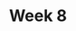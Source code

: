 ---
    title: Week 8
    weekNumber: 8
    days:
      - date: 2023-2-27
        events:
          "**LEC 19**{: .label .label-lecture } Confidence Intervals, Center and Spread":
            "[CIT 13.4-14.2](https://inferentialthinking.com/chapters/13/4/Using_Confidence_Intervals.html)"
                
      - date: 2023-3-1
        events:
          "**LEC 20**{: .label .label-lecture } Spread, The Normal Distribution":
            "[CIT 14.3-14.4](https://inferentialthinking.com/chapters/14/3/SD_and_the_Normal_Curve.html)"

          "**DIS 8**{: .label .label-disc } Permutation Testing and Bootstrapping":
      - date: 2023-3-2
        events:
          "**HW 5**{: .label .label-hw } [Permutation Testing, Percentiles, and Bootstrapping](http://datahub.ucsd.edu/user-redirect/git-sync?repo=https://github.com/dsc-courses/dsc10-2023-wi&subPath=homeworks/hw05/hw05.ipynb)":
      
      - date: 2023-3-3
        events:
          "**LEC 21**{: .label .label-lecture } The Normal Distribution, The Central Limit Theorem":
            "[CIT 14.4-14.5](https://inferentialthinking.com/chapters/14/4/Central_Limit_Theorem.html)"
                
---
